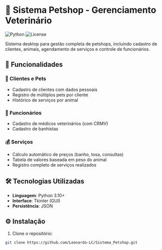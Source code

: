 # 🐾 Sistema Petshop - Gerenciamento Veterinário

![Python](https://img.shields.io/badge/Python-3.10%2B-blue)
![License](https://img.shields.io/badge/License-MIT-green)

Sistema desktop para gestão completa de petshops, incluindo cadastro de clientes, animais, agendamento de serviços e controle de funcionários.

## 📌 Funcionalidades

### 🧑 Clientes e Pets
- Cadastro de clientes com dados pessoais
- Registro de múltiplos pets por cliente
- Histórico de serviços por animal

### 💼 Funcionários
- Cadastro de médicos veterinários (com CRMV)
- Cadastro de banhistas

### 💰 Serviços
- Cálculo automático de preços (banho, tosa, consultas)
- Tabela de valores baseada em peso do animal
- Registro completo de serviços realizados

## 🛠️ Tecnologias Utilizadas
- **Linguagem**: Python 3.10+
- **Interface**: Tkinter (GUI)
- **Persistência**: JSON


## ⚙️ Instalação

1. Clone o repositório:
```bash
git clone https://github.com/Leonardo-LC/Sistema_Petshop.git
